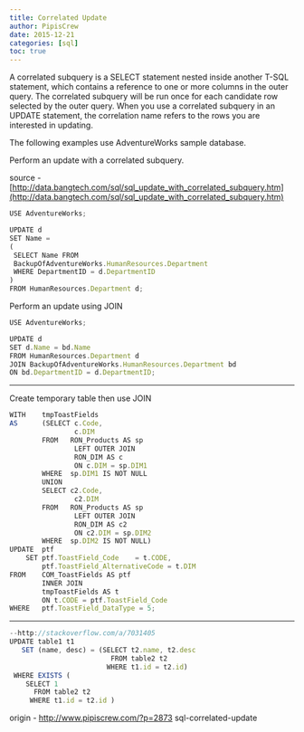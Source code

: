 ```yaml
---
title: Correlated Update
author: PipisCrew
date: 2015-12-21
categories: [sql]
toc: true
---
```


A correlated subquery is a SELECT statement nested inside another T-SQL statement, which contains a reference to one or more columns in the outer query. The correlated subquery will be run once for each candidate row selected by the outer query. When you use a correlated subquery in an UPDATE statement, the correlation name refers to the rows you are interested in updating.

The following examples use AdventureWorks sample database.

Perform an update with a correlated subquery. 

source - [http://data.bangtech.com/sql/sql_update_with_correlated_subquery.htm](http://data.bangtech.com/sql/sql_update_with_correlated_subquery.htm)

```js
USE AdventureWorks;

UPDATE d 
SET Name =
(
 SELECT Name FROM
 BackupOfAdventureWorks.HumanResources.Department 
 WHERE DepartmentID = d.DepartmentID
)
FROM HumanResources.Department d;
```

Perform an update using JOIN

```js
USE AdventureWorks;

UPDATE d 
SET d.Name = bd.Name 
FROM HumanResources.Department d
JOIN BackupOfAdventureWorks.HumanResources.Department bd
ON bd.DepartmentID = d.DepartmentID;
```

* * *

Create temporary table then use JOIN
```js
WITH    tmpToastFields
AS      (SELECT c.Code,
				c.DIM
		FROM   RON_Products AS sp
				LEFT OUTER JOIN
				RON_DIM AS c
				ON c.DIM = sp.DIM1
		WHERE  sp.DIM1 IS NOT NULL
		UNION
		SELECT c2.Code,
				c2.DIM
		FROM   RON_Products AS sp
				LEFT OUTER JOIN
				RON_DIM AS c2
				ON c2.DIM = sp.DIM2
		WHERE  sp.DIM2 IS NOT NULL)
UPDATE  ptf
	SET ptf.ToastField_Code    = t.CODE,
		ptf.ToastField_AlternativeCode = t.DIM
FROM    COM_ToastFields AS ptf
		INNER JOIN
		tmpToastFields AS t
		ON t.CODE = ptf.ToastField_Code
WHERE   ptf.ToastField_DataType = 5; 
```

* * *

```js
--http://stackoverflow.com/a/7031405
UPDATE table1 t1
   SET (name, desc) = (SELECT t2.name, t2.desc
                         FROM table2 t2
                        WHERE t1.id = t2.id)
 WHERE EXISTS (
    SELECT 1
      FROM table2 t2
     WHERE t1.id = t2.id )
```

origin - http://www.pipiscrew.com/?p=2873 sql-correlated-update
